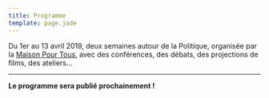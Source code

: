 ```yaml
---
title: Programme
template: page.jade
---
```


Du 1er au 13 avril 2019, deux semaines autour de la Politique, organisée par la [Maison Pour Tous](https://www.salledesrancy.com/), avec des conférences, des débats, des projections de films, des ateliers…

<hr>

**Le programme sera publié prochainement !**
